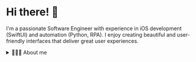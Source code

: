 # Hi there! 👋

I'm a passionate Software Engineer with experience in iOS development (SwiftUI) and automation (Python, RPA). I enjoy creating beautiful and user-friendly interfaces that deliver great user experiences.

<details>
<summary>👨🏼‍💻 About me</summary>
  
## 🌱 Skills
**iOS**
- Swift, SwiftUI, Redux / MVVM
- Combine, async/await
- Xcode, Figma, Swagger
- SPM, Git
- Unit, UI and Snapshot testing

**Automation**
- Python, Selenium, Robocorp Frameworks, POM
- VSCode, PiP
- HTML, CSS
  
<details>
<summary>Favorite resources to learn</summary>
  
- [PointFree](https://www.pointfree.co/)
- [Swift](https://docs.swift.org/swift-book)
- [Hacking with Swift](https://www.hackingwithswift.com)
- [Apple videos](https://developer.apple.com/videos)
- [Kavsoft videos](https://www.youtube.com/@Kavsoft)
- [Kodeco](https://www.kodeco.com)
- [Talk Objc](https://talk.objc.io)
- [Swift by Sundell](https://www.swiftbysundell.com)
- [w3schools](https://www.w3schools.com/)
  
</details>
  
<details>
<summary>I speak</summary>

| Language  | Level       |
|:-----     |-----------  |
|English    |Intermediate |
|German     |Beginner     |
|Ukranian   |Native       |

</details>

## 🏕️ Interests

- 📱 iOS development
- 🤖 Automation
- 💻 Exploring new frameworks and technologies
- 🏃 Sport
- 🌍 Traveling
<details>
<summary>🗺️</summary>
  With my wife we've visited different countries in EU. But our favorite places are 🇨🇭Basel, 🇫🇷 Marseille, 🇩🇪 Hamburg and 🇪🇸 Barselona.
</details>

## 📫 Contact
Want to chat or collaborate on a project? Feel free to [contact](mailto:wladyslawfil@gmail.com) me or connect with me on [LinkedIn](https://www.linkedin.com/in/vladyslav-fil).
  
</details>
